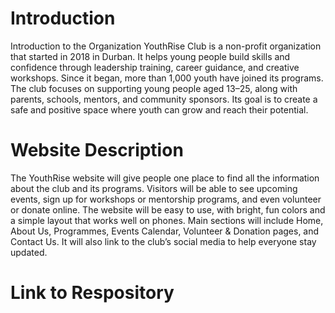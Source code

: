 # Introduction 
Introduction to the Organization
YouthRise Club is a non-profit organization that started in 2018 in Durban. It helps young people build skills and confidence through leadership training, career guidance, and creative workshops. Since it began, more than 1,000 youth have joined its programs.
The club focuses on supporting young people aged 13–25, along with parents, schools, mentors, and community sponsors. Its goal is to create a safe and positive space where youth can grow and reach their potential.

# Website Description
The YouthRise website will give people one place to find all the information about the club and its programs. Visitors will be able to see upcoming events, sign up for workshops or mentorship programs, and even volunteer or donate online.
The website will be easy to use, with bright, fun colors and a simple layout that works well on phones.
Main sections will include Home, About Us, Programmes, Events Calendar, Volunteer & Donation pages, and Contact Us. It will also link to the club’s social media to help everyone stay updated.

# Link to Respository 
